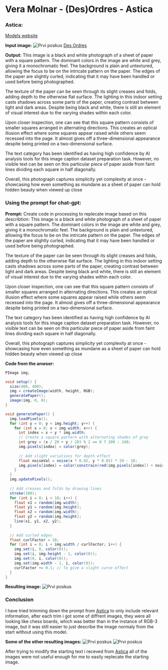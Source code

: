 # Vera Molnar - (Des)Ordres - Astica
### Astica:
[Models website](https://www.astica.org/vision/describe/)

**Input image:**
![Prvi poskus](images/image.jpg)
[Des Ordres](https://dam.org/museum/artists_ui/artists/molnar-vera/des-ordres/)

**Output:**
This image is a black and white photograph of a sheet of paper with a square pattern. The dominant colors in the image are white and grey, giving it a monochromatic feel. The background is plain and untextured, allowing the focus to be on the intricate pattern on the paper. The edges of the paper are slightly curled, indicating that it may have been handled or used before being photographed.

The texture of the paper can be seen through its slight creases and folds, adding depth to the otherwise flat surface. The lighting in this indoor setting casts shadows across some parts of the paper, creating contrast between light and dark areas. Despite being black and white, there is still an element of visual interest due to the varying shades within each color.

Upon closer inspection, one can see that this square pattern consists of smaller squares arranged in alternating directions. This creates an optical illusion effect where some squares appear raised while others seem recessed into the page. It almost gives off a three-dimensional appearance despite being printed on a two-dimensional surface.

The text category has been identified as having high confidence by AI analysis tools for this image caption dataset preparation task. However, no visible text can be seen on this particular piece of paper aside from faint lines dividing each square in half diagonally.

Overall, this photograph captures simplicity yet complexity at once - showcasing how even something as mundane as a sheet of paper can hold hidden beauty when viewed up close

### Using the prompt for chat-gpt:

**Prompt:**
Create code in processing to replecate image based on this describtion: This image is a black and white photograph of a sheet of paper with a square pattern. The dominant colors in the image are white and grey, giving it a monochromatic feel. The background is plain and untextured, allowing the focus to be on the intricate pattern on the paper. The edges of the paper are slightly curled, indicating that it may have been handled or used before being photographed.

The texture of the paper can be seen through its slight creases and folds, adding depth to the otherwise flat surface. The lighting in this indoor setting casts shadows across some parts of the paper, creating contrast between light and dark areas. Despite being black and white, there is still an element of visual interest due to the varying shades within each color.

Upon closer inspection, one can see that this square pattern consists of smaller squares arranged in alternating directions. This creates an optical illusion effect where some squares appear raised while others seem recessed into the page. It almost gives off a three-dimensional appearance despite being printed on a two-dimensional surface.

The text category has been identified as having high confidence by AI analysis tools for this image caption dataset preparation task. However, no visible text can be seen on this particular piece of paper aside from faint lines dividing each square in half diagonally.

Overall, this photograph captures simplicity yet complexity at once - showcasing how even something as mundane as a sheet of paper can hold hidden beauty when viewed up close

**Code from the anwser:**
```java
PImage img;

void setup() {
  size(400, 400);
  img = createImage(width, height, RGB);
  generatePaper();
  image(img, 0, 0);
}

void generatePaper() {
  img.loadPixels();
  for (int y = 0; y < img.height; y++) {
    for (int x = 0; x < img.width; x++) {
      int index = x + y * img.width;
      // Create a square pattern with alternating shades of grey
      int grey = (x / 20 + y / 20) % 2 == 0 ? 200 : 240;
      img.pixels[index] = color(grey);
      
      // Add slight variations for depth effect
      float noiseVal = noise(x * 0.02, y * 0.02) * 20 - 10;
      img.pixels[index] = color(constrain(red(img.pixels[index]) + noiseVal, 0, 255));
    }
  }
  img.updatePixels();
  
  // Add creases and folds by drawing lines
  stroke(100);
  for (int i = 0; i < 10; i++) {
    float x1 = random(img.width);
    float y1 = random(img.height);
    float x2 = random(img.width);
    float y2 = random(img.height);
    line(x1, y1, x2, y2);
  }
  
  // Add curled edges
  float curlFactor = 10;
  for (int i = 0; i < img.width / curlFactor; i++) {
    img.set(i, 0, color(0));
    img.set(i, img.height - 1, color(0));
    img.set(0, i, color(0));
    img.set(img.width - 1, i, color(0));
    curlFactor += 0.1; // To give a slight curve effect
  }
}

```
**Resulting image:**
![Prvi poskus](images/image-1.png)

### Conclusion


I have tried trimming down the prompt from [Astica](https://www.astica.org/vision/describe/) to only include relevant information, after each trim i got some of diffrent images, they were all looking like chess boards, which was better than in the instance of RGB-3 image, but it was still easier to just describe the image normaly from the start without using this model.

**Some of the other resulting images:**
![Prvi poskus](images/image-2.png)
![Prvi poskus](images/image-3.png)


After trying to modify the starting text i receved from  [Astica](https://www.astica.org/vision/describe/) all of the images were not useful enough for me to easily replecate the starting image.



